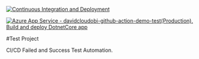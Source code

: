 [![Continuous Integration and Deployment](https://github.com/davidcloudobi/Oracle_CI_CD/actions/workflows/ci-cd.yaml/badge.svg)](https://github.com/davidcloudobi/Oracle_CI_CD/actions/workflows/ci-cd.yaml)

[![Azure App Service - davidcloudobi-github-action-demo-test(Production), Build and deploy DotnetCore app](https://github.com/davidcloudobi/Oracle_CI_CD/actions/workflows/master_davidcloudobi-github-action-demo.yml/badge.svg?branch=master)](https://github.com/davidcloudobi/Oracle_CI_CD/actions/workflows/master_davidcloudobi-github-action-demo.yml)

#Test Project

CI/CD Failed and Success Test Automation.

